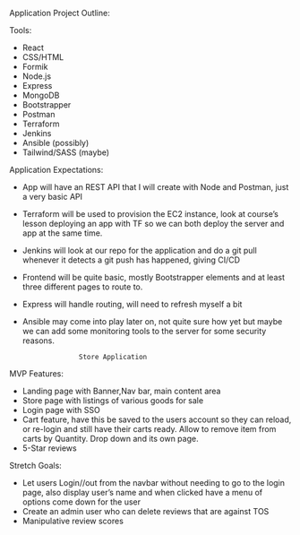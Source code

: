 Application Project Outline:

Tools:
- React
- CSS/HTML
- Formik
- Node.js
- Express
- MongoDB
- Bootstrapper
- Postman
- Terraform
- Jenkins
- Ansible (possibly)
- Tailwind/SASS (maybe)


Application Expectations:
- App will have an REST API that I will create with Node and Postman, just a very basic API
- Terraform will be used to provision the EC2 instance, look at course’s lesson deploying an app with TF so we can both deploy the server and app at the same time.
- Jenkins will look at our repo for the application and do a git pull whenever it detects a git push has happened, giving CI/CD
- Frontend will be  quite basic, mostly Bootstrapper elements and at least three different pages to route to.
- Express will handle routing, will need to refresh myself a bit
- Ansible may come into play later on, not quite sure how yet but maybe we can add some monitoring tools to the server for some security reasons.


					Store Application

MVP Features:
- Landing page with Banner,Nav bar, main content area
- Store page with listings of various goods for sale
- Login page with SSO
- Cart feature, have this be saved to the users account so they can reload, or re-login and still have their carts ready. Allow to remove item from carts by Quantity. Drop down and its own page.
- 5-Star reviews

Stretch Goals:
- Let users Login//out from the navbar without needing to go to the login page, also display user’s name and when clicked have a menu of options come down for the user
- Create an admin user who can delete reviews that are against TOS
- Manipulative review scores
